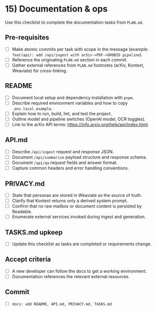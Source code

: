# 15) Documentation & ops

Use this checklist to complete the documentation tasks from `PLAN.md`.

## Pre-requisites

- [ ] Make atomic commits per task with scope in the message (example: `feat(api): add /api/ingest with ar5iv->PDF->GROBID pipeline`).
- [ ] Reference the originating `PLAN.md` section in each commit.
- [ ] Gather external references from `PLAN.md` footnotes (arXiv, Kontext, Weaviate) for cross-linking.

## README

- [ ] Document local setup and dependency installation with `pnpm`.
- [ ] Describe required environment variables and how to copy `.env.local.example`.
- [ ] Explain how to run, build, lint, and test the project.
- [ ] Outline model and pipeline switches (OpenAI model, OCR toggles).
- [ ] Link to the arXiv API terms: https://info.arxiv.org/help/api/index.html.

## API.md

- [ ] Describe `/api/ingest` request and response JSON.
- [ ] Document `/api/summarize` payload structure and response schema.
- [ ] Document `/api/qa` request fields and answer format.
- [ ] Capture common headers and error handling conventions.

## PRIVACY.md

- [ ] State that personas are stored in Weaviate as the source of truth.
- [ ] Clarify that Kontext returns only a derived system prompt.
- [ ] Confirm that no raw mailbox or document content is persisted by Readable.
- [ ] Enumerate external services invoked during ingest and generation.

## TASKS.md upkeep

- [ ] Update this checklist as tasks are completed or requirements change.

## Accept criteria

- [ ] A new developer can follow the docs to get a working environment.
- [ ] Documentation references the relevant external resources.

## Commit

- [ ] `docs: add README, API.md, PRIVACY.md, TASKS.md`
